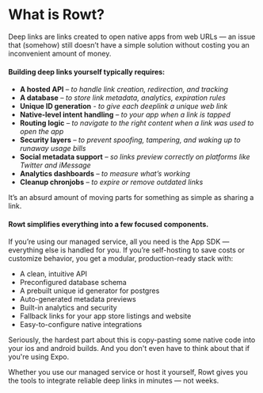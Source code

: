 # What is Rowt?
Deep links are links created to open native apps from web URLs — an issue that (somehow) still doesn’t have a simple solution without costing you an inconvenient amount of money.

#### Building deep links yourself typically requires:
- **A hosted API** *– to handle link creation, redirection, and tracking*
- **A database** *– to store link metadata, analytics, expiration rules*
- **Unique ID generation** *- to give each deeplink a unique web link*
- **Native-level intent handling** *– to your app when a link is tapped*
- **Routing logic** *– to navigate to the right content when a link was used to open the app*
- **Security layers** *– to prevent spoofing, tampering, and waking up to runaway usage bills*
- **Social metadata support** *– so links preview correctly on platforms like Twitter and iMessage*
- **Analytics dashboards** *– to measure what’s working*
- **Cleanup chronjobs** *– to expire or remove outdated links*


It’s an absurd amount of moving parts for something as simple as sharing a link.

#### Rowt simplifies everything into a few focused components.
If you’re using our managed service, all you need is the App SDK — everything else is handled for you.
If you’re self-hosting to save costs or customize behavior, you get a modular, production-ready stack with:
- A clean, intuitive API
- Preconfigured database schema
- A prebuilt unique id generator for postgres
- Auto-generated metadata previews
- Built-in analytics and security
- Fallback links for your app store listings and website
- Easy-to-configure native integrations

Seriously, the hardest part about this is copy-pasting some native code into your ios and android builds. And you don't even have to think about that if you're using Expo.

Whether you use our managed service or host it yourself, Rowt gives you the tools to integrate reliable deep links in minutes — not weeks.




